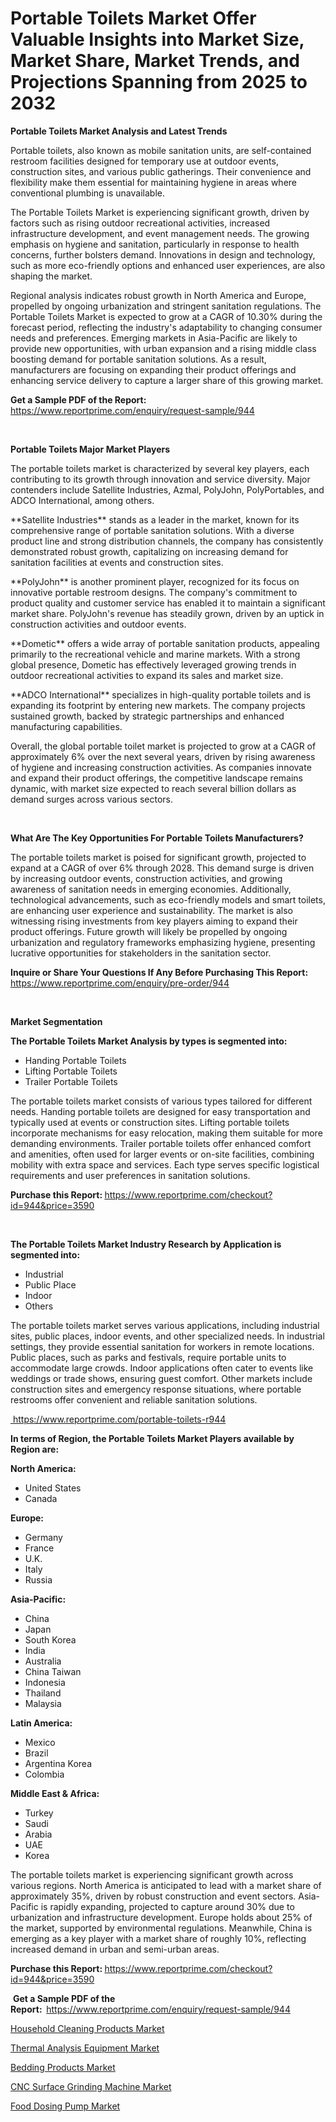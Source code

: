 <p><h1>Portable Toilets Market Offer Valuable Insights into Market Size, Market Share, Market Trends, and Projections Spanning from 2025 to 2032</h1></p><p><strong>Portable Toilets Market Analysis and Latest Trends</strong></p>
<p><p>Portable toilets, also known as mobile sanitation units, are self-contained restroom facilities designed for temporary use at outdoor events, construction sites, and various public gatherings. Their convenience and flexibility make them essential for maintaining hygiene in areas where conventional plumbing is unavailable.</p><p>The Portable Toilets Market is experiencing significant growth, driven by factors such as rising outdoor recreational activities, increased infrastructure development, and event management needs. The growing emphasis on hygiene and sanitation, particularly in response to health concerns, further bolsters demand. Innovations in design and technology, such as more eco-friendly options and enhanced user experiences, are also shaping the market.</p><p>Regional analysis indicates robust growth in North America and Europe, propelled by ongoing urbanization and stringent sanitation regulations. The Portable Toilets Market is expected to grow at a CAGR of 10.30% during the forecast period, reflecting the industry's adaptability to changing consumer needs and preferences. Emerging markets in Asia-Pacific are likely to provide new opportunities, with urban expansion and a rising middle class boosting demand for portable sanitation solutions. As a result, manufacturers are focusing on expanding their product offerings and enhancing service delivery to capture a larger share of this growing market.</p></p>
<p><strong>Get a Sample PDF of the Report:&nbsp;</strong> <a href="https://www.reportprime.com/enquiry/request-sample/944?utm_campaign=2469&utm_medium=2&utm_source=Github&utm_content=ia&utm_term=18032025&utm_id=portable-toilets">https://www.reportprime.com/enquiry/request-sample/944</a></p>
<p>&nbsp;</p>
<p><strong>Portable Toilets Major Market Players</strong></p>
<p><p>The portable toilets market is characterized by several key players, each contributing to its growth through innovation and service diversity. Major contenders include Satellite Industries, Azmal, PolyJohn, PolyPortables, and ADCO International, among others.</p><p>**Satellite Industries** stands as a leader in the market, known for its comprehensive range of portable sanitation solutions. With a diverse product line and strong distribution channels, the company has consistently demonstrated robust growth, capitalizing on increasing demand for sanitation facilities at events and construction sites.</p><p>**PolyJohn** is another prominent player, recognized for its focus on innovative portable restroom designs. The company's commitment to product quality and customer service has enabled it to maintain a significant market share. PolyJohn's revenue has steadily grown, driven by an uptick in construction activities and outdoor events.</p><p>**Dometic** offers a wide array of portable sanitation products, appealing primarily to the recreational vehicle and marine markets. With a strong global presence, Dometic has effectively leveraged growing trends in outdoor recreational activities to expand its sales and market size.</p><p>**ADCO International** specializes in high-quality portable toilets and is expanding its footprint by entering new markets. The company projects sustained growth, backed by strategic partnerships and enhanced manufacturing capabilities.</p><p>Overall, the global portable toilet market is projected to grow at a CAGR of approximately 6% over the next several years, driven by rising awareness of hygiene and increasing construction activities. As companies innovate and expand their product offerings, the competitive landscape remains dynamic, with market size expected to reach several billion dollars as demand surges across various sectors.</p></p>
<p>&nbsp;</p>
<p><strong>What Are The Key Opportunities For Portable Toilets Manufacturers?</strong></p>
<p><p>The portable toilets market is poised for significant growth, projected to expand at a CAGR of over 6% through 2028. This demand surge is driven by increasing outdoor events, construction activities, and growing awareness of sanitation needs in emerging economies. Additionally, technological advancements, such as eco-friendly models and smart toilets, are enhancing user experience and sustainability. The market is also witnessing rising investments from key players aiming to expand their product offerings. Future growth will likely be propelled by ongoing urbanization and regulatory frameworks emphasizing hygiene, presenting lucrative opportunities for stakeholders in the sanitation sector.</p></p>
<p><strong>Inquire or Share Your Questions If Any Before Purchasing This Report:</strong> <a href="https://www.reportprime.com/enquiry/pre-order/944?utm_campaign=2469&utm_medium=2&utm_source=Github&utm_content=ia&utm_term=18032025&utm_id=portable-toilets">https://www.reportprime.com/enquiry/pre-order/944</a></p>
<p>&nbsp;</p>
<p><strong>Market Segmentation</strong></p>
<p><strong>The Portable Toilets Market Analysis by types is segmented into:</strong></p>
<p><ul><li>Handing Portable Toilets</li><li>Lifting Portable Toilets</li><li>Trailer Portable Toilets</li></ul></p>
<p><p>The portable toilets market consists of various types tailored for different needs. Handing portable toilets are designed for easy transportation and typically used at events or construction sites. Lifting portable toilets incorporate mechanisms for easy relocation, making them suitable for more demanding environments. Trailer portable toilets offer enhanced comfort and amenities, often used for larger events or on-site facilities, combining mobility with extra space and services. Each type serves specific logistical requirements and user preferences in sanitation solutions.</p></p>
<p><strong>Purchase this Report:&nbsp;</strong><a href="https://www.reportprime.com/checkout?id=944&price=3590&utm_campaign=2469&utm_medium=2&utm_source=Github&utm_content=ia&utm_term=18032025&utm_id=portable-toilets">https://www.reportprime.com/checkout?id=944&price=3590</a></p>
<p>&nbsp;</p>
<p><strong>The Portable Toilets Market Industry Research by Application is segmented into:</strong></p>
<p><ul><li>Industrial</li><li>Public Place</li><li>Indoor</li><li>Others</li></ul></p>
<p><p>The portable toilets market serves various applications, including industrial sites, public places, indoor events, and other specialized needs. In industrial settings, they provide essential sanitation for workers in remote locations. Public places, such as parks and festivals, require portable units to accommodate large crowds. Indoor applications often cater to events like weddings or trade shows, ensuring guest comfort. Other markets include construction sites and emergency response situations, where portable restrooms offer convenient and reliable sanitation solutions.</p></p>
<p><a href="https://www.reportprime.com/portable-toilets-r944?utm_campaign=2469&utm_medium=2&utm_source=Github&utm_content=ia&utm_term=18032025&utm_id=portable-toilets">&nbsp;https://www.reportprime.com/portable-toilets-r944</a></p>
<p><strong>In terms of Region, the Portable Toilets Market Players available by Region are:</strong></p>
<p>
    <p> <strong> North America: </strong>
        <ul>
            <li>United States</li>
            <li>Canada</li>
        </ul>
        </p> 
    <p> <strong> Europe: </strong>
        <ul>
            <li>Germany</li>
            <li>France</li>
            <li>U.K.</li>
            <li>Italy</li>
            <li>Russia</li>
        </ul>
        </p> 
    <p> <strong> Asia-Pacific: </strong>
        <ul>
            <li>China</li>
            <li>Japan</li>
            <li>South Korea</li>
            <li>India</li>
            <li>Australia</li>
            <li>China Taiwan</li>
            <li>Indonesia</li>
            <li>Thailand</li>
            <li>Malaysia</li>
        </ul>
        </p> 
    <p> <strong> Latin America: </strong>
        <ul>
            <li>Mexico</li>
            <li>Brazil</li>
            <li>Argentina Korea</li>
            <li>Colombia</li>
        </ul>
        </p> 
    <p> <strong> Middle East & Africa: </strong>
        <ul>
            <li>Turkey</li>
            <li>Saudi</li>
            <li>Arabia</li>
            <li>UAE</li>
            <li>Korea</li>
        </ul>
    </p>
    </p>
<p><p>The portable toilets market is experiencing significant growth across various regions. North America is anticipated to lead with a market share of approximately 35%, driven by robust construction and event sectors. Asia-Pacific is rapidly expanding, projected to capture around 30% due to urbanization and infrastructure development. Europe holds about 25% of the market, supported by environmental regulations. Meanwhile, China is emerging as a key player with a market share of roughly 10%, reflecting increased demand in urban and semi-urban areas.</p></p>
<p><strong>Purchase this Report: </strong><a href="https://www.reportprime.com/checkout?id=944&price=3590&utm_campaign=2469&utm_medium=2&utm_source=Github&utm_content=ia&utm_term=18032025&utm_id=portable-toilets">https://www.reportprime.com/checkout?id=944&price=3590</a></p>
<p>&nbsp;<strong>Get a Sample PDF of the Report:&nbsp;&nbsp;</strong><a href="https://www.reportprime.com/enquiry/request-sample/944?utm_campaign=2469&utm_medium=2&utm_source=Github&utm_content=ia&utm_term=18032025&utm_id=portable-toilets">https://www.reportprime.com/enquiry/request-sample/944</a></p>
<p><strong></strong></p>
<p><p><a href="https://github.com/eleussabra/Market-Research-Report-List-1/blob/main/household-cleaning-products-market.md?utm_campaign=2469&utm_medium=2&utm_source=Github&utm_content=ia&utm_term=18032025&utm_id=portable-toilets">Household Cleaning Products Market</a></p><p><a href="https://www.linkedin.com/pulse/comprehensive-thermal-analysis-equipment-market-overview-a9rke?utm_campaign=2469&utm_medium=2&utm_source=Github&utm_content=ia&utm_term=18032025&utm_id=portable-toilets">Thermal Analysis Equipment Market</a></p><p><a href="https://github.com/floengsubb/Market-Research-Report-List-1/blob/main/bedding-products-market.md?utm_campaign=2469&utm_medium=2&utm_source=Github&utm_content=ia&utm_term=18032025&utm_id=portable-toilets">Bedding Products Market</a></p><p><a href="https://www.linkedin.com/pulse/cnc-surface-grinding-machine-industry-projections-market-gztpe?utm_campaign=2469&utm_medium=2&utm_source=Github&utm_content=ia&utm_term=18032025&utm_id=portable-toilets">CNC Surface Grinding Machine Market</a></p><p><a href="https://www.linkedin.com/pulse/food-dosing-pump-industry-growth-opportunities-growing-cagr-0zspe?utm_campaign=2469&utm_medium=2&utm_source=Github&utm_content=ia&utm_term=18032025&utm_id=portable-toilets">Food Dosing Pump Market</a></p></p>